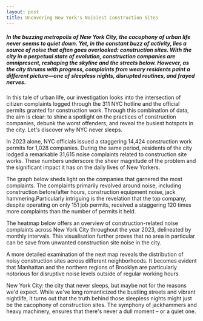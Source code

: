 ```yaml
---
layout: post
title: Uncovering New York's Noisiest Construction Sites
---
```


##### In the buzzing metropolis of New York City, the cacophony of urban life never seems to quiet down. Yet, in the constant buzz of activity, lies a source of noise that often goes overlooked: construction sites. With the city in a perpetual state of evolution, construction companies are omnipresent, reshaping the skyline and the streets below. However, as the city thrums with progress, complaints from weary residents paint a different picture—one of sleepless nights, disrupted routines, and frayed nerves. 

In this tale of urban life, our investigation looks into the intersection of citizen complaints logged through the 311 NYC hotline and the official permits granted for construction work. 
Through this combination of data, the aim is clear: to shine a spotlight on the practices of construction companies, debunk the worst offenders, and reveal the busiest hotspots in the city. Let's discover why NYC never sleeps. 

In 2023 alone, NYC officials issued a staggering 14,424 construction work permits for 1,028 companies. During the same period, residents of the city lodged a remarkable 31,615 noise complaints related to construction site works. These numbers underscore the sheer magnitude of the problem and the significant impact it has on the daily lives of New Yorkers.

The graph below sheds light on the companies that garnered the most complaints. The complaints primarily revolved around noise, including construction before/after hours, construction equipment noise, jack hammering.Particularly intriguing is the revelation that the top company, despite operating on only 151 job permits, received a staggering 120 times more complaints than the number of permits it held.

The heatmap below offers an overview of construction-related noise complaints across New York City throughout the year 2023, delineated by monthly intervals. This visualisation further proves that no area in particular can be save from unwanted construction site noise in the city.

<!-- {% include noise_heatmap_with_time_by_month.html %}
<figcaption style="font-size: smaller; margin-top: 5px; text-align: center;">Heatmap of noise complaints in 2023 grouped by month.</figcaption>
<br> -->

A more detailed examination of the next map reveals the distribution of noisy construction sites across different neighborhoods. It becomes evident that Manhattan and the northern regions of Brooklyn are particularly notorious for disruptive noise levels outside of regular working hours.

<!-- {% include top_complaints_map.html %}
<figcaption style="font-size: smaller; margin-top: 5px; text-align: center;">Pinpointing most complained construction sites.</figcaption>
<br> -->

New York City: the city that never sleeps, but maybe not for the reasons we'd expect. While we've long romanticized the bustling streets and vibrant nightlife, it turns out that the truth behind those sleepless nights might just be the cacophony of construction sites. The symphony of jackhammers and heavy machinery, ensures that there's never a dull moment – or a quiet one.